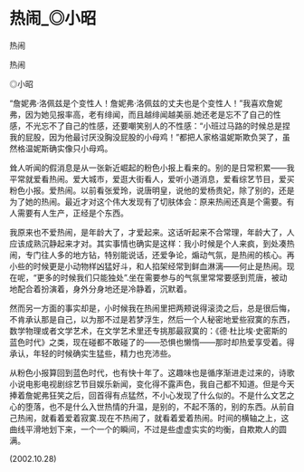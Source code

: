 # 热闹_◎小昭

热闹

热闹

◎小昭

“詹妮弗·洛佩兹是个变性人！詹妮弗·洛佩兹的丈夫也是个变性人！”我喜欢詹妮弗，因为她见报率高，老有绯闻，而且越绯闻越美丽.她还老是忘不了自己的性感，不光忘不了自己的性感，还要嘲笑别人的不性感：“小班过马路的时候总是捏我的屁股，因为他最讨厌没胸没屁股的小母鸡！”都把人家格温妮斯欺负哭了，虽然格温妮斯确实像只小母鸡。

耸人听闻的假消息是从一张新近崛起的粉色小报上看来的。别的是日常积累——我平常就爱看热闹。爱大城市，爱逛大街看人，爱听小道消息，爱看综艺节目，爱买粉色小报。爱热闹。以前看张爱玲，说唐明皇，说他的爱杨贵妃，除了别的，还是为了她的热闹。最近才对这个伟大发现有了切肤体会：原来热闹还真是个需要。有人需要有人生产，正经是个东西。

我原来也不爱热闹，是年龄大了，才爱起来。这话听起来不合常理，年龄大了，人应该成熟沉静起来才对。其实事情也确实是这样：我小时候是个人来疯，到处凑热闹，专门往人多的地方钻，特别能说话，还爱争论，煽动气氛，是热闹的核心。再小些的时候更是小动物样凶猛好斗，和人掐架经常到鲜血淋漓——何止是热闹。现在呢，“更多的时候我们只能独处”.坐在需要参与的气氛里常常要感到荒唐，被动地配合着扮演着，身外分身地还是冷静着，沉默着。

然而另一方面的事实却是，小时候我在热闹里把两颊说得滚烫之后，总是很后悔，不肯承认那是自己，以为那不过是若梦浮生，然后一个人秘密地爱些寂寞的东西，数学物理或者文学艺术，在文学艺术里还专挑那最寂寞的：《德·杜比埃·史密斯的蓝色时代》之类，现在碰都不敢碰了的——恐惧也懒惰——那时却热爱享受着。得承认，年轻的时候确实生猛些，精力也充沛些。

从粉色小报算回到蓝色时代，也有快十年了。这趣味也是循序渐进走过来的，诗歌小说电影电视剧综艺节目娱乐新闻，变化得不露声色，我自己都不知道。但是今天捧着詹妮弗狂笑之后，回首得有点猛然，不小心发现了什么似的。不是什么文艺之心的堕落，也不是什么入世热情的升温，是别的，不起不落的，别的东西。从前自己热闹，就看着爱着寂寞.现在不热闹了，就看着爱着热闹。时间的横轴之上，这曲线平滑地划下来，一个一个的瞬间，不过是些虚虚实实的均衡，自欺欺人的圆满。

(2002.10.28)